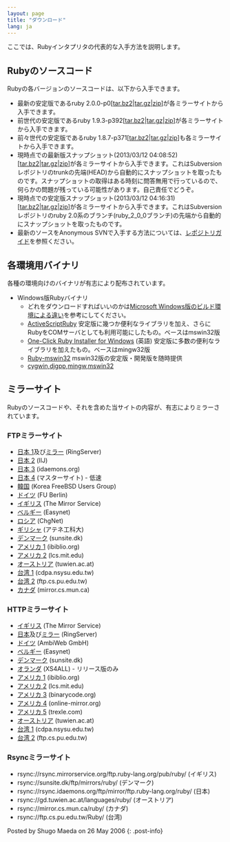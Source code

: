 ```yaml
---
layout: page
title: "ダウンロード"
lang: ja
---
```


ここでは、Rubyインタプリタの代表的な入手方法を説明します。

## Rubyのソースコード

Rubyの各バージョンのソースコードは、以下から入手できます。

* 最新の安定版であるruby
  2.0.0-p0\[[tar.bz2][1]\|[tar.gz][2]\|[zip][3]\]が各ミラーサイトから入手できます。
* 前世代の安定版であるruby
  1.9.3-p392\[[tar.bz2][4]\|[tar.gz][5]\|[zip][6]\]が各ミラーサイトから入手できます。
* 前々世代の安定版であるruby
  1.8.7-p371\[[tar.bz2][7]\|[tar.gz][8]\|[zip][9]\]も各ミラーサイトから入手できます。
* 現時点での最新版スナップショット(2013/03/12
  04:08:52)\[[tar.bz2][10]\|[tar.gz][11]\|[zip][12]\]が各ミラーサイトから入手できます。これはSubversionレポジトリのtrunkの先端(HEAD)から自動的にスナップショットを取ったものです。スナップショットの取得はある時刻に問答無用で行っているので、何らかの問題が残っている可能性があります。自己責任でどうぞ。
* 現時点での安定版スナップショット(2013/03/12
  04:16:31)\[[tar.bz2][13]\|[tar.gz][14]\|[zip][15]\]が各ミラーサイトから入手できます。これはSubversionレポジトリのruby
  2.0系のブランチ(ruby\_2\_0\_0ブランチ)の先端から自動的にスナップショットを取ったものです。
* 最新のソースをAnonymous
  SVNで入手する方法については、[レポジトリガイド](/ja/documentation/repository-guide)を参照ください。

## 各環境用バイナリ

各種の環境向けのバイナリが有志により配布されています。

* Windows版Rubyバイナリ
  * どれをダウンロードすればいいのかは[Microsoft Windows版のビルド環境による違い][16]を参考にしてください。
  * [ActiveScriptRuby][17]
    安定版に幾つか便利なライブラリを加え、さらにRubyをCOMサーバとしても利用可能にしたもの。ベースはmswin32版
  * [One-Click Ruby Installer for Windows][18] (英語)
    安定版に多数の便利なライブラリを加えたもの。ベースはmingw32版
  * [Ruby-mswin32][19] mswin32版の安定版・開発版を随時提供
  * [cygwin,djgpp,mingw,mswin32][20]

## ミラーサイト

Rubyのソースコードや、それを含めた当サイトの内容が、有志によりミラーされています。

### FTPミラーサイト

* [日本 1][21]及び[ミラー][22] (RingServer)
* [日本 2][23] (IIJ)
* [日本 3][24] (idaemons.org)
* [日本 4][25] (マスターサイト) - 低速
* [韓国][26] (Korea FreeBSD Users Group)
* [ドイツ][27] (FU Berlin)
* [イギリス][28] (The Mirror Service)
* [ベルギー][29] (Easynet)
* [ロシア][30] (ChgNet)
* [ギリシャ][31] (アテネ工科大)
* [デンマーク][32] (sunsite.dk)
* [アメリカ 1][33] (ibiblio.org)
* [アメリカ 2][34] (lcs.mit.edu)
* [オーストリア][35] (tuwien.ac.at)
* [台湾 1][36] (cdpa.nsysu.edu.tw)
* [台湾 2][37] (ftp.cs.pu.edu.tw)
* [カナダ][38] (mirror.cs.mun.ca)

### HTTPミラーサイト

* [イギリス][39] (The Mirror Service)
* [日本][40]及び[ミラー][22] (RingServer)
* [ドイツ][41] (AmbiWeb GmbH)
* [ベルギー][42] (Easynet)
* [デンマーク][43] (sunsite.dk)
* [オランダ][44] (XS4ALL) - リリース版のみ
* [アメリカ 1][45] (ibiblio.org)
* [アメリカ 2][46] (lcs.mit.edu)
* [アメリカ 3][47] (binarycode.org)
* [アメリカ 4][48] (online-mirror.org)
* [アメリカ 5][49] (trexle.com)
* [オーストリア][50] (tuwien.ac.at)
* [台湾 1][51] (cdpa.nsysu.edu.tw)
* [台湾 2][52] (ftp.cs.pu.edu.tw)

### Rsyncミラーサイト

* rsync://rsync.mirrorservice.org/ftp.ruby-lang.org/pub/ruby/ (イギリス)
* rsync://sunsite.dk/ftp/mirrors/ruby/ (デンマーク)
* rsync://rsync.idaemons.org/ftp/mirror/ftp.ruby-lang.org/ruby/ (日本)
* rsync://gd.tuwien.ac.at/languages/ruby/ (オーストリア)
* rsync://mirror.cs.mun.ca/ruby/ (カナダ)
* rsync://ftp.cs.pu.edu.tw/Ruby/ (台湾)

Posted by Shugo Maeda on 26 May 2006
{: .post-info}



[1]: ftp://ftp.ruby-lang.org/pub/ruby/2.0/ruby-2.0.0-p0.tar.bz2 
[2]: ftp://ftp.ruby-lang.org/pub/ruby/2.0/ruby-2.0.0-p0.tar.gz 
[3]: ftp://ftp.ruby-lang.org/pub/ruby/2.0/ruby-2.0.0-p0.zip 
[4]: ftp://ftp.ruby-lang.org/pub/ruby/1.9/ruby-1.9.3-p392.tar.bz2 
[5]: ftp://ftp.ruby-lang.org/pub/ruby/1.9/ruby-1.9.3-p392.tar.gz 
[6]: ftp://ftp.ruby-lang.org/pub/ruby/1.9/ruby-1.9.3-p392.zip 
[7]: ftp://ftp.ruby-lang.org/pub/ruby/1.8/ruby-1.8.7-p371.tar.bz2 
[8]: ftp://ftp.ruby-lang.org/pub/ruby/1.8/ruby-1.8.7-p371.tar.gz 
[9]: ftp://ftp.ruby-lang.org/pub/ruby/1.8/ruby-1.8.7-p371.zip 
[10]: ftp://ftp.ruby-lang.org/pub/ruby/snapshot.tar.bz2 
[11]: ftp://ftp.ruby-lang.org/pub/ruby/snapshot.tar.gz 
[12]: ftp://ftp.ruby-lang.org/pub/ruby/snapshot.zip 
[13]: ftp://ftp.ruby-lang.org/pub/ruby/stable-snapshot.tar.bz2 
[14]: ftp://ftp.ruby-lang.org/pub/ruby/stable-snapshot.tar.gz 
[15]: ftp://ftp.ruby-lang.org/pub/ruby/stable-snapshot.zip 
[16]: http://www.ruby-lang.org/ja/install.cgi?cmd=view;name=Microsoft+Windows%C8%C7%A4%CE%A5%D3%A5%EB%A5%C8%B4%C4%B6%AD%A4%CB%A4%E8%A4%EB%B0%E3%A4%A4 
[17]: http://www.artonx.org/data/asr/ 
[18]: http://rubyinstaller.org/ 
[19]: http://www.garbagecollect.jp/ruby/mswin32/ 
[20]: ftp://ftp.ruby-lang.org/pub/ruby/binaries/ 
[21]: ftp://core.ring.gr.jp/pub/lang/ruby/ 
[22]: http://www.t.ring.gr.jp/ 
[23]: ftp://ftp.iij.ad.jp/pub/lang/ruby/ 
[24]: ftp://ftp.idaemons.org/pub/mirror/ftp.ruby-lang.org/ruby/ 
[25]: ftp://ftp.ruby-lang.org/pub/ruby/ 
[26]: ftp://ftp.kr.freebsd.org/pub/ruby/ 
[27]: ftp://ftp.fu-berlin.de/unix/languages/ruby/ 
[28]: ftp://ftp.mirrorservice.org/sites/ftp.ruby-lang.org/pub/ruby/ 
[29]: ftp://ftp.easynet.be/ruby/ruby/ 
[30]: ftp://ftp.chg.ru/pub/lang/ruby/ 
[31]: ftp://ftp.ntua.gr/pub/lang/ruby/ 
[32]: ftp://sunsite.dk/mirrors/ruby/ 
[33]: ftp://www.ibiblio.org/pub/languages/ruby/ 
[34]: ftp://xyz.lcs.mit.edu/pub/ruby/ 
[35]: ftp://gd.tuwien.ac.at/languages/ruby/ 
[36]: ftp://ruby.cdpa.nsysu.edu.tw/ruby/ 
[37]: ftp://ftp.cs.pu.edu.tw/Unix/lang/Ruby/ 
[38]: ftp://mirror.cs.mun.ca/pub/mirror/ruby/ 
[39]: http://www.mirrorservice.org/sites/ftp.ruby-lang.org/pub/ruby/ 
[40]: http://core.ring.gr.jp/archives/lang/ruby/ 
[41]: http://dl.ambiweb.de/mirrors/ftp.ruby-lang.org/ 
[42]: http://ruby.mirror.easynet.be/ 
[43]: http://mirrors.sunsite.dk/ruby/ 
[44]: http://www.xs4all.nl/~hipster/lib/mirror/ruby/ 
[45]: http://www.ibiblio.org/pub/languages/ruby/ 
[46]: http://xyz.lcs.mit.edu/ruby/ 
[47]: http://www.binarycode.org/ruby/ 
[48]: http://www.online-mirror.org/ruby/ 
[49]: http://ruby.trexle.com/ 
[50]: http://gd.tuwien.ac.at/languages/ruby/ 
[51]: http://pluto.cdpa.nsysu.edu.tw/ruby/ 
[52]: http://ftp.cs.pu.edu.tw/Unix/lang/Ruby/ 
